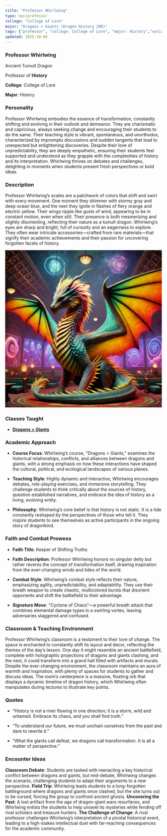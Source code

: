 ```yaml
---
title: "Professor Whirlwing"
type: npc/professor
college: "College of Lore"
major: "Dragons > Giants (Dragon History 200)"
tags: ["professor", "college: College of Lore", "major: History","variant:tumult"]
updated: 2025-10-04
---
```


### Professor Whirlwing

Ancient Tumult Dragon

Professor of **History**

**College**: College of Lore

**Major**: History

### Personality

Professor Whirlwing embodies the essence of transformation, constantly shifting and evolving in their outlook and demeanor. They are charismatic and capricious, always seeking change and encouraging their students to do the same. Their teaching style is vibrant, spontaneous, and unorthodox, characterized by impromptu discussions and sudden tangents that lead to unexpected but enlightening discoveries. Despite their love of unpredictability, they are deeply empathetic, ensuring their students feel supported and understood as they grapple with the complexities of history and its interpretation. Whirlwing thrives on debates and challenges, delighting in moments when students present fresh perspectives or bold ideas.

### Description

Professor Whirlwing’s scales are a patchwork of colors that shift and swirl with every movement. One moment they shimmer with stormy gray and deep ocean blue, and the next they ignite in flashes of fiery orange and electric yellow. Their wings ripple like gusts of wind, appearing to be in constant motion, even when still. Their presence is both mesmerizing and slightly disorienting, reflecting their nature as a tumult dragon. Whirlwing’s eyes are sharp and bright, full of curiosity and an eagerness to explore. They often wear intricate accessories—crafted from rare materials—that signify their academic achievements and their passion for uncovering forgotten facets of history.

![162B7A9E-D902-4154-908F-C2B1CE1D9AD7](/assets/images/162B7A9E-D902-4154-908F-C2B1CE1D9AD7.webp)

### Classes Taught

- **[Dragons > Giants](../Academics/course-catalog.md#dragons-giants)**

### Academic Approach

- **Course Focus**: Whirlwing’s course, "Dragons > Giants," examines the historical relationships, conflicts, and alliances between dragons and giants, with a strong emphasis on how these interactions have shaped the cultural, political, and ecological landscapes of various planes.

- **Teaching Style**: Highly dynamic and interactive, Whirlwing encourages debates, role-playing exercises, and immersive storytelling. They challenge students to think critically about the sources of history, question established narratives, and embrace the idea of history as a living, evolving entity.

- **Philosophy**: Whirlwing’s core belief is that history is not static. It is a tide constantly reshaped by the perspectives of those who tell it. They inspire students to see themselves as active participants in the ongoing story of dragonkind.

### Faith and Combat Prowess

- **Faith Title**: Keeper of Shifting Truths

- **Faith Description**: Professor Whirlwing honors no singular deity but rather reveres the concept of transformation itself, drawing inspiration from the ever-changing winds and tides of the world.

- **Combat Style**: Whirlwing’s combat style reflects their nature, emphasizing agility, unpredictability, and adaptability. They use their breath weapon to create chaotic, multicolored bursts that disorient opponents and shift the battlefield to their advantage.

- **Signature Move**: "Cyclone of Chaos"—a powerful breath attack that combines elemental damage types in a swirling vortex, leaving adversaries staggered and confused.

### Classroom & Teaching Environment

Professor Whirlwing’s classroom is a testament to their love of change. The space is enchanted to constantly shift its layout and decor, reflecting the themes of the day’s lesson. One day it might resemble an ancient battlefield, complete with holographic projections of dragons and giants clashing, and the next, it could transform into a grand hall filled with artifacts and murals. Despite the ever-changing environment, the classroom maintains an aura of warmth and inspiration, with plenty of spaces for students to gather and discuss ideas. The room’s centerpiece is a massive, floating orb that displays a dynamic timeline of dragon history, which Whirlwing often manipulates during lectures to illustrate key points.

### Quotes

- “History is not a river flowing in one direction; it is a storm, wild and untamed. Embrace its chaos, and you shall find truth.”

- “To understand our future, we must unchain ourselves from the past and dare to rewrite it.”

- “What the giants call defeat, we dragons call transformation. It is all a matter of perspective.”

### Encounter Ideas

**Classroom Debate**: Students are tasked with reenacting a key historical conflict between dragons and giants, but mid-debate, Whirlwing changes the scenario, challenging students to adapt their arguments to a new perspective.
**Field Trip**: Whirlwing leads students to a long-forgotten battleground where dragons and giants once clashed, but the site turns out to be cursed, forcing the group to confront ancient ghosts.
**Uncovering the Past**: A lost artifact from the age of dragon-giant wars resurfaces, and Whirlwing enlists the students to help unravel its mysteries while fending off rival scholars and treasure hunters.
**The Challenge of Change**: A rival professor challenges Whirlwing’s interpretation of a pivotal historical event, leading to a high-stakes intellectual duel with far-reaching consequences for the academic community.
